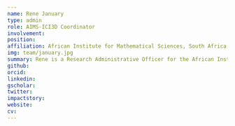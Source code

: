```yaml
---
name: Rene January
type: admin
role: AIMS-ICI3D Coordinator
involvement:
position:
affiliation: African Institute for Mathematical Sciences, South Africa (AIMS-SA)
img: team/january.jpg
summary: Rene is a Research Administrative Officer for the African Institute for Mathematical Sciences in South Africa. She oversees local logistics for the MMED clinic, which is held at AIMS in Muizenberg.
github:
orcid:
linkedin:
gscholar:
twitter:
impactstory:
website:
cv:
---
```

